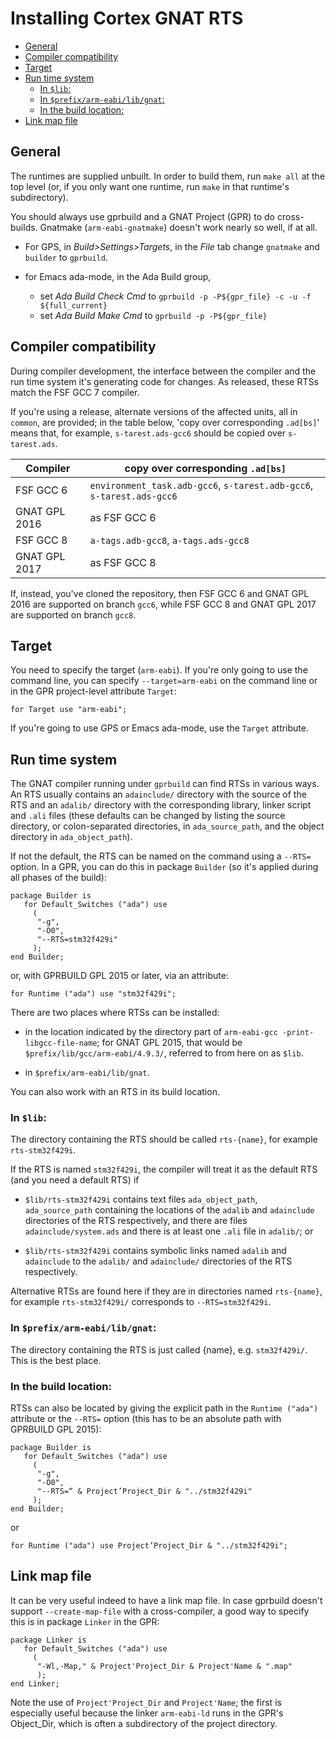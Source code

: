 # Installing Cortex GNAT RTS #

* [General](#general)
* [Compiler compatibility](#compatibility)
* [Target](#target)
* [Run time system](#rts)
  * [In `$lib`:](#in-lib)
  * [In `$prefix/arm-eabi/lib/gnat`:](#with-compiler)
  * [In the build location:](#in-build)
* [Link map file](#link-map)

## General <a name="general"/> ##

The runtimes are supplied unbuilt. In order to build them, run `make
all` at the top level (or, if you only want one runtime, run `make` in
that runtime's subdirectory).

You should always use gprbuild and a GNAT Project (GPR) to do
cross-builds. Gnatmake (`arm-eabi-gnatmake`) doesn't work nearly so
well, if at all.

* For GPS, in _Build>Settings>Targets_, in the _File_ tab change
  `gnatmake` and `builder` to `gprbuild`.

* for Emacs ada-mode, in the Ada Build group,
  * set _Ada Build Check Cmd_ to `gprbuild -p -P${gpr_file} -c -u -f
    ${full_current}`
  * set _Ada Build Make Cmd_ to `gprbuild -p -P${gpr_file}`

## Compiler compatibility <a name="compatibility"/> ##

During compiler development, the interface between the compiler and
the run time system it's generating code for changes. As released,
these RTSs match the FSF GCC 7 compiler.

If you're using a release, alternate versions of the affected units,
all in `common`, are provided; in the table below, 'copy over
corresponding `.ad[bs]`' means that, for example, `s-tarest.ads-gcc6`
should be copied over `s-tarest.ads`.

<!-- This renders OK at Github, but not with Markdown.pl. -->

| Compiler | copy over corresponding `.ad[bs]` |
| ---------|----------------------------------- |
| FSF GCC 6 | `environment_task.adb-gcc6`, `s-tarest.adb-gcc6`, `s-tarest.ads-gcc6` |
| GNAT GPL 2016 | as FSF GCC 6 |
| FSF GCC 8 | `a-tags.adb-gcc8`, `a-tags.ads-gcc8` |
| GNAT GPL 2017 | as FSF GCC 8 |

If, instead, you've cloned the repository, then FSF GCC 6 and GNAT GPL
2016 are supported on branch `gcc6`, while FSF GCC 8 and GNAT GPL 2017
are supported on branch `gcc8`.

## Target <a name="target"/> ##

You need to specify the target (`arm-eabi`). If you're only going to
use the command line, you can specify `--target=arm-eabi` on the
command line or in the GPR project-level attribute `Target`:

    for Target use "arm-eabi";

If you're going to use GPS or Emacs ada-mode, use the `Target` attribute.

## Run time system <a name="rts"/> ##

The GNAT compiler running under `gprbuild` can find RTSs in various
ways. An RTS usually contains an `adainclude/` directory with the
source of the RTS and an `adalib/` directory with the corresponding
library, linker script and `.ali` files (these defaults can be changed
by listing the source directory, or colon-separated directories, in
`ada_source_path`, and the object directory in `ada_object_path`).

If not the default, the RTS can be named on the command using a
`--RTS=` option. In a GPR, you can do this in package `Builder` (so
it's applied during all phases of the build):

    package Builder is
       for Default_Switches ("ada") use
         (
          "-g",
          "-O0",
          "--RTS=stm32f429i"
         );
    end Builder;

or, with GPRBUILD GPL 2015 or later, via an attribute:

    for Runtime ("ada") use "stm32f429i";

There are two places where RTSs can be installed:

* in the location indicated by the directory part of `arm-eabi-gcc
  -print-libgcc-file-name`; for GNAT GPL 2015, that would be
  `$prefix/lib/gcc/arm-eabi/4.9.3/`, referred to from here on as
  `$lib`.

* in `$prefix/arm-eabi/lib/gnat`.

You can also work with an RTS in its build location.

### In `$lib`: <a name="in-lib"/> ###

The directory containing the RTS should be called `rts-{name}`, for
example `rts-stm32f429i`.

If the RTS is named `stm32f429i`, the compiler will treat it as the
default RTS (and you need a default RTS) if

* `$lib/rts-stm32f429i` contains text files `ada_object_path`,
  `ada_source_path` containing the locations of the `adalib` and
  `adainclude` directories of the RTS respectively, and there are
  files `adainclude/system.ads` and there is at least one `.ali` file
  in `adalib/`; or

* `$lib/rts-stm32f429i` contains symbolic links named `adalib` and
  `adainclude` to the `adalib/` and `adainclude/` directories of the
  RTS respectively.

Alternative RTSs are found here if they are in directories named
`rts-{name}`, for example `rts-stm32f429i/` corresponds to
`--RTS=stm32f429i`.

### In `$prefix/arm-eabi/lib/gnat`: <a name="with-compiler"/> ###

The directory containing the RTS is just called {name},
e.g. `stm32f429i/`. This is the best place.

### In the build location: <a name="in-build"/> ###

RTSs can also be located by giving the explicit path in the `Runtime
("ada")` attribute or the `--RTS=` option (this has to be an absolute
path with GPRBUILD GPL 2015):

    package Builder is
       for Default_Switches ("ada") use
         (
          "-g",
          "-O0",
          "--RTS=“ & Project’Project_Dir & "../stm32f429i"
         );
    end Builder;

or

    for Runtime ("ada") use Project’Project_Dir & "../stm32f429i";

## Link map file <a name="link-map"/> ##

It can be very useful indeed to have a link map file. In case gprbuild
doesn't support `--create-map-file` with a cross-compiler, a good way to
specify this is in package `Linker` in the GPR:

    package Linker is
       for Default_Switches ("ada") use
         (
          "-Wl,-Map," & Project'Project_Dir & Project'Name & ".map"
          );
    end Linker;

Note the use of `Project'Project_Dir` and `Project'Name`; the first is
especially useful because the linker `arm-eabi-ld` runs in the GPR's
Object_Dir, which is often a subdirectory of the project directory.
